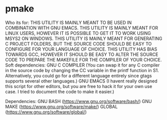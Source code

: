 # pmake

Who its for:
		THIS UTILITY IS MAINLY MEANT TO BE USED IN COMBINATION WITH GNU EMACS.
		THIS UTILITY IS MAINLY MEANT FOR LINUX USERS, HOWEVER IT IS POSSIBLE TO GET IT TO WORK USING MSYS2 ON WINDOWS.
		THIS UTILITY IS MAINLY MEANT FOR GENERATING C PROJECT FOLDERS, BUT THE SOURCE CODE SHOULD BE EASY TO CONFIGURE FOR YOUR LANGUAGE OF CHOICE.
		THIS UTILITY HAS BIAS TOWARDS GCC, HOWEVER IT SHOULD BE EASY TO ALTER THE SOURCE CODE TO PREPARE THE MAKEFILE FOR THE COMPILER OF YOUR CHOICE.
Soft dependencies:
		GNU C COMPILER (You can swap it for any C compiler in the source code by changing the CC variable in the printf function in S1. Alternatively, you could go for a different language entirely since gtags supports several other languages.)
		GNU EMACS (I havent really designed this script for other editors, but you are free to hack it for your own use case. I tried to document the code to make it easier.)

Dependencies:
		GNU BASH (https://www.gnu.org/software/bash/)
		GNU MAKE (https://www.gnu.org/software/make/)
		GLOBAL (https://www.gnu.org/software/global/)